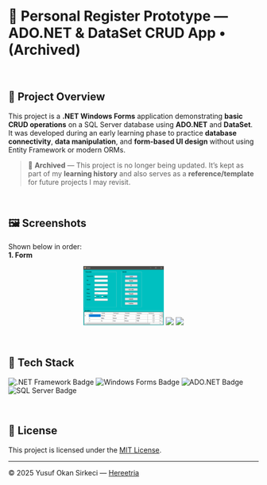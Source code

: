 # 📝 Personal Register Prototype — ADO.NET & DataSet CRUD App • (Archived)

<br>

## 📌 Project Overview

This project is a **.NET Windows Forms** application demonstrating **basic CRUD operations** on a SQL Server database using **ADO.NET** and **DataSet**.  
It was developed during an early learning phase to practice **database connectivity**, **data manipulation**, and **form-based UI design** without using Entity Framework or modern ORMs.  
> 📌 **Archived** — This project is no longer being updated. It’s kept as part of my **learning history** and also serves as a **reference/template** for future projects I may revisit.

<br>

## 🖼️ Screenshots
Shown below in order:  
**1. Form**

<p align="center">
  <img src="./docs/screenshots/form.png" width="32%">
  <img src="https://upload.wikimedia.org/wikipedia/commons/c/ce/Transparent.gif" width="32%">
  <img src="https://upload.wikimedia.org/wikipedia/commons/c/ce/Transparent.gif" width="32%">
</p>

<br>

## 🧰 Tech Stack

<p>
  <img src="https://img.shields.io/badge/.NET_Framework-512BD4?style=for-the-badge&logo=dotnet&logoColor=white" alt=".NET Framework Badge" height="32" />
  <img src="https://img.shields.io/badge/Windows%20Forms-0078D6?style=for-the-badge&logo=windows&logoColor=white" alt="Windows Forms Badge" height="32" />
  <img src="https://img.shields.io/badge/ADO.NET-5C2D91?style=for-the-badge&logo=microsoftsqlserver&logoColor=white" alt="ADO.NET Badge" height="32" />
  <img src="https://img.shields.io/badge/SQL%20Server-CC2927?style=for-the-badge&logo=microsoftsqlserver&logoColor=white" alt="SQL Server Badge" height="32" />
</p>

<br>

## 📜 License
This project is licensed under the [MIT License](./LICENSE).

---

© 2025 Yusuf Okan Sirkeci — [Hereetria](https://github.com/Hereetria)
